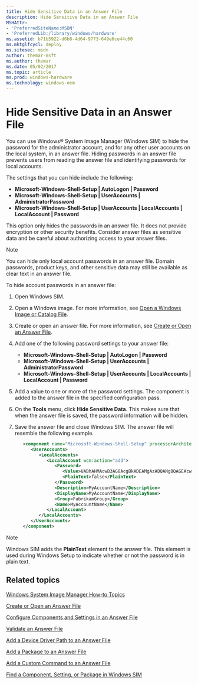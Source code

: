 ```yaml
---
title: Hide Sensitive Data in an Answer File
description: Hide Sensitive Data in an Answer File
MSHAttr:
- 'PreferredSiteName:MSDN'
- 'PreferredLib:/library/windows/hardware'
ms.assetid: b71b5922-d6b8-4d64-9773-649e6ce44c60
ms.mktglfcycl: deploy
ms.sitesec: msdn
author: themar-msft
ms.author: themar
ms.date: 05/02/2017
ms.topic: article
ms.prod: windows-hardware
ms.technology: windows-oem
---
```

# Hide Sensitive Data in an Answer File

You can use Windows® System Image Manager (Windows SIM) to hide the password for the administrator account, and for any other user accounts on the local system, in an answer file. Hiding passwords in an answer file prevents users from reading the answer file and identifying passwords for local accounts.

The settings that you can hide include the following:

* **Microsoft-Windows-Shell-Setup | AutoLogon | Password**
* **Microsoft-Windows-Shell-Setup | UserAccounts | AdministratorPassword**
* **Microsoft-Windows-Shell-Setup | UserAccounts | LocalAccounts | LocalAccount | Password**

This option only hides the passwords in an answer file. It does not provide encryption or other security benefits. Consider answer files as sensitive data and be careful about authorizing access to your answer files.

> [!Note]
> You can hide only local account passwords in an answer file. Domain passwords, product keys, and other sensitive data may still be available as clear text in an answer file.

To hide account passwords in an answer file:

1. Open Windows SIM.
1. Open a Windows image. For more information, see [Open a Windows Image or Catalog File](open-a-windows-image-or-catalog-file.md).
1. Create or open an answer file. For more information, see [Create or Open an Answer File](create-or-open-an-answer-file.md).
1. Add one of the following password settings to your answer file:
    * **Microsoft-Windows-Shell-Setup | AutoLogon | Password**
    * **Microsoft-Windows-Shell-Setup | UserAccounts | AdministratorPassword**
    * **Microsoft-Windows-Shell-Setup | UserAccounts | LocalAccounts | LocalAccount | Password**
1. Add a value to one or more of the password settings. The component is added to the answer file in the specified configuration pass.
1. On the **Tools** menu, click **Hide Sensitive Data**. This makes sure that when the answer file is saved, the password information will be hidden.
1. Save the answer file and close Windows SIM. The answer file will resemble the following example.

    ```xml
       <component name="Microsoft-Windows-Shell-Setup" processorArchitecture="x86" publicKeyToken="31bf3856ad364e35" language="neutral" versionScope="nonSxS" xmlns:wcm="http://schemas.microsoft.com/WMIConfig/2002/State" xmlns:xsi="http://www.w3.org/2001/XMLSchema-instance">
          <UserAccounts>
             <LocalAccounts>
                <LocalAccount wcm:action="add">
                   <Password>
                      <Value>UABhAHMAcwB3AG8AcgBkADEAMgAzADQANgBQAGEAcwBzAHcAbwByAGQA</Value>
                      <PlainText>false</PlainText>
                   </Password>
                   <Description>MyAccountName</Description>
                   <DisplayName>MyAccountName</DisplayName>
                   <Group>FabrikamGroup</Group>
                   <Name>MyAccountName</Name>
                </LocalAccount>
             </LocalAccounts>
          </UserAccounts>
       </component>
    ```

> [!Note]
> Windows SIM adds the **PlainText** element to the answer file. This element is used during Windows Setup to indicate whether or not the password is in plain text.

## Related topics

[Windows System Image Manager How-to Topics](windows-system-image-manager-how-to-topics.md)

[Create or Open an Answer File](create-or-open-an-answer-file.md)

[Configure Components and Settings in an Answer File](configure-components-and-settings-in-an-answer-file.md)

[Validate an Answer File](validate-an-answer-file.md)

[Add a Device Driver Path to an Answer File](add-a-device-driver-path-to-an-answer-file.md)

[Add a Package to an Answer File](add-a-package-to-an-answer-file.md)

[Add a Custom Command to an Answer File](add-a-custom-command-to-an-answer-file.md)

[Find a Component, Setting, or Package in Windows SIM](find-a-component-setting-or-package-in-windows-sim.md)
